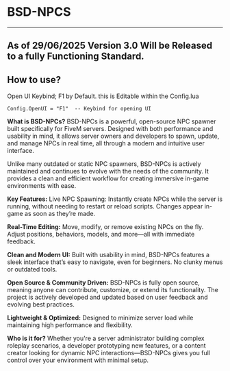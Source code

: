 # BSD-NPCS
---

As of 29/06/2025 Version 3.0 Will be Released to a fully Functioning Standard. 
--

## How to use?

Open UI Keybind; F1 by Default. this is Editable within the Config.lua
```
Config.OpenUI = "F1"  -- Keybind for opening UI
```

**What is BSD-NPCs?**
BSD-NPCs is a powerful, open-source NPC spawner built specifically for FiveM servers. Designed with both performance and usability in mind, it allows server owners and developers to spawn, update, and manage NPCs in real time, all through a modern and intuitive user interface.

Unlike many outdated or static NPC spawners, BSD-NPCs is actively maintained and continues to evolve with the needs of the community. It provides a clean and efficient workflow for creating immersive in-game environments with ease.

**Key Features:**
Live NPC Spawning: Instantly create NPCs while the server is running, without needing to restart or reload scripts. Changes appear in-game as soon as they’re made.

**Real-Time Editing:** Move, modify, or remove existing NPCs on the fly. Adjust positions, behaviors, models, and more—all with immediate feedback.

**Clean and Modern UI:** Built with usability in mind, BSD-NPCs features a sleek interface that’s easy to navigate, even for beginners. No clunky menus or outdated tools.

**Open Source & Community Driven:** BSD-NPCs is fully open source, meaning anyone can contribute, customize, or extend its functionality. The project is actively developed and updated based on user feedback and evolving best practices.

**Lightweight & Optimized:** Designed to minimize server load while maintaining high performance and flexibility.

**Who is it for?**
Whether you're a server administrator building complex roleplay scenarios, a developer prototyping new features, or a content creator looking for dynamic NPC interactions—BSD-NPCs gives you full control over your environment with minimal setup.
